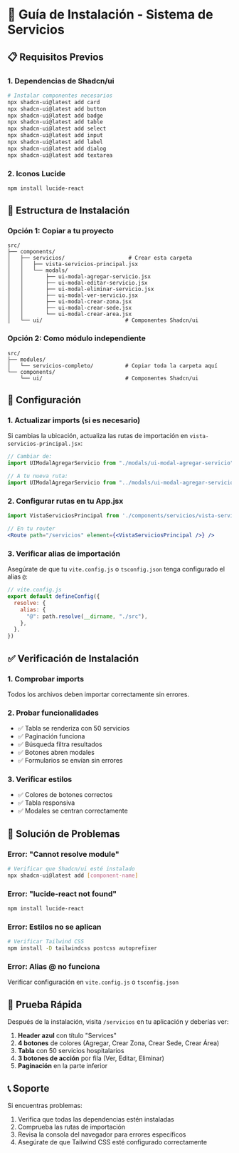 # 🚀 Guía de Instalación - Sistema de Servicios

## 📋 Requisitos Previos

### 1. Dependencias de Shadcn/ui
```bash
# Instalar componentes necesarios
npx shadcn-ui@latest add card
npx shadcn-ui@latest add button
npx shadcn-ui@latest add badge
npx shadcn-ui@latest add table
npx shadcn-ui@latest add select
npx shadcn-ui@latest add input
npx shadcn-ui@latest add label
npx shadcn-ui@latest add dialog
npx shadcn-ui@latest add textarea
```

### 2. Iconos Lucide
```bash
npm install lucide-react
```

## 📁 Estructura de Instalación

### Opción 1: Copiar a tu proyecto
```
src/
├── components/
│   ├── servicios/                    # Crear esta carpeta
│   │   ├── vista-servicios-principal.jsx
│   │   └── modals/
│   │       ├── ui-modal-agregar-servicio.jsx
│   │       ├── ui-modal-editar-servicio.jsx
│   │       ├── ui-modal-eliminar-servicio.jsx
│   │       ├── ui-modal-ver-servicio.jsx
│   │       ├── ui-modal-crear-zona.jsx
│   │       ├── ui-modal-crear-sede.jsx
│   │       └── ui-modal-crear-area.jsx
│   └── ui/                          # Componentes Shadcn/ui
```

### Opción 2: Como módulo independiente
```
src/
├── modules/
│   └── servicios-completo/          # Copiar toda la carpeta aquí
└── components/
    └── ui/                          # Componentes Shadcn/ui
```

## 🔧 Configuración

### 1. Actualizar imports (si es necesario)
Si cambias la ubicación, actualiza las rutas de importación en `vista-servicios-principal.jsx`:

```jsx
// Cambiar de:
import UIModalAgregarServicio from "./modals/ui-modal-agregar-servicio";

// A tu nueva ruta:
import UIModalAgregarServicio from "../modals/ui-modal-agregar-servicio";
```

### 2. Configurar rutas en tu App.jsx
```jsx
import VistaServiciosPrincipal from './components/servicios/vista-servicios-principal';

// En tu router
<Route path="/servicios" element={<VistaServiciosPrincipal />} />
```

### 3. Verificar alias de importación
Asegúrate de que tu `vite.config.js` o `tsconfig.json` tenga configurado el alias `@`:

```js
// vite.config.js
export default defineConfig({
  resolve: {
    alias: {
      "@": path.resolve(__dirname, "./src"),
    },
  },
})
```

## ✅ Verificación de Instalación

### 1. Comprobar imports
Todos los archivos deben importar correctamente sin errores.

### 2. Probar funcionalidades
- ✅ Tabla se renderiza con 50 servicios
- ✅ Paginación funciona
- ✅ Búsqueda filtra resultados
- ✅ Botones abren modales
- ✅ Formularios se envían sin errores

### 3. Verificar estilos
- ✅ Colores de botones correctos
- ✅ Tabla responsiva
- ✅ Modales se centran correctamente

## 🐛 Solución de Problemas

### Error: "Cannot resolve module"
```bash
# Verificar que Shadcn/ui esté instalado
npx shadcn-ui@latest add [component-name]
```

### Error: "lucide-react not found"
```bash
npm install lucide-react
```

### Error: Estilos no se aplican
```bash
# Verificar Tailwind CSS
npm install -D tailwindcss postcss autoprefixer
```

### Error: Alias @ no funciona
Verificar configuración en `vite.config.js` o `tsconfig.json`

## 🎯 Prueba Rápida

Después de la instalación, visita `/servicios` en tu aplicación y deberías ver:

1. **Header azul** con título "Services"
2. **4 botones** de colores (Agregar, Crear Zona, Crear Sede, Crear Área)
3. **Tabla** con 50 servicios hospitalarios
4. **3 botones de acción** por fila (Ver, Editar, Eliminar)
5. **Paginación** en la parte inferior

## 📞 Soporte

Si encuentras problemas:
1. Verifica que todas las dependencias estén instaladas
2. Comprueba las rutas de importación
3. Revisa la consola del navegador para errores específicos
4. Asegúrate de que Tailwind CSS esté configurado correctamente